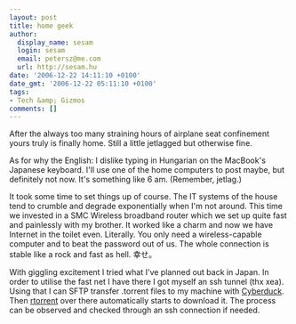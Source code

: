 ```yaml
---
layout: post
title: home geek
author:
  display_name: sesam
  login: sesam
  email: petersz@me.com
  url: http://sesam.hu
date: '2006-12-22 14:11:10 +0100'
date_gmt: '2006-12-22 05:11:10 +0100'
tags:
- Tech &amp; Gizmos
comments: []
---
```


After the always too many straining hours of airplane seat confinement yours truly is finally home. Still a little jetlagged but otherwise fine.

As for why the English: I dislike typing in Hungarian on the MacBook's Japanese keyboard. I'll use one of the home computers to post maybe, but definitely not now. It's something like 6 am. (Remember, jetlag.)

It took some time to set things up of course. The IT systems of the house tend to crumble and degrade exponentially when I'm not around. This time we invested in a SMC Wireless broadband router which we set up quite fast and painlessly with my brother. It worked like a charm and now we have Internet in the toilet even. Literally. You only need a wireless-capable computer and to beat the password out of us. The whole connection is stable like a rock and fast as hell. 幸せ。

With giggling excitement I tried what I've planned out back in Japan. In order to utilise the fast net I have there I got myself an ssh tunnel (thx xea). Using that I can SFTP transfer .torrent files to my machine with [Cyberduck](http://cyberduck.ch). Then [rtorrent](http://libtorrent.rakshasa.no) over there automatically starts to download it. The process can be observed and checked through an ssh connection if needed.
